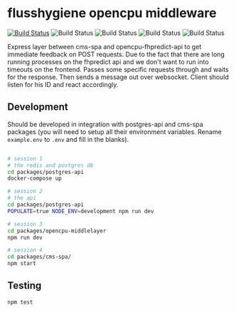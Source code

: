 # flusshygiene opencpu middleware

[![Build Status](https://travis-ci.org/technologiestiftung/flusshygiene-opencpu-middlelayer.svg?branch=master)](https://travis-ci.org/technologiestiftung/flusshygiene-opencpu-middlelayer) ![Build Status](https://github.com/technologiestiftung/flusshygiene-opencpu-middlelayer/workflows/Docker%20Image%20Build%20Test/badge.svg) ![Build Status](https://github.com/technologiestiftung/flusshygiene-opencpu-middlelayer/workflows/Build%20and%20Push%20Docker%20Image/badge.svg) ![Build Status](https://github.com/technologiestiftung/flusshygiene-opencpu-middlelayer/workflows/Jest%20Tests/badge.svg) ![Build Status](https://github.com/technologiestiftung/flusshygiene-opencpu-middlelayer/workflows/Typescript%20Build/badge.svg)

Express layer between cms-spa and opencpu-fhpredict-api to get immediate feedback on POST requests. Due to the fact that there are long running processes on the fhpredict api and we don't want to run into timeouts on the frontend.
Passes some specific requests through and waits for the response. Then sends a message out over websocket. Client should listen for his ID and react accordingly.

## Development

Should be developed in integration with postgres-api and cms-spa packages (you will need to setup all their environment variables. Rename `example.env` to `.env` and fill in the blanks).


```bash

# session 1
# the redis and postgres db
cd packages/postgres-api
docker-compose up

# session 2
# the api
cd packages/postgres-api
POPULATE=true NODE_ENV=development npm run dev

# session 3
cd packages/opencpu-middlelayer
npm run dev

# session 4
cd packages/cms-spa/
npm start
```

## Testing

```sh
npm test
```
